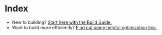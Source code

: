 # Index

 - New to building? [Start here with the Build Guide.](blissroms/build-guide.md)
 - Want to build more efficiently? [Find out some helpful optimization tips.](blissroms/build-tips.md)

